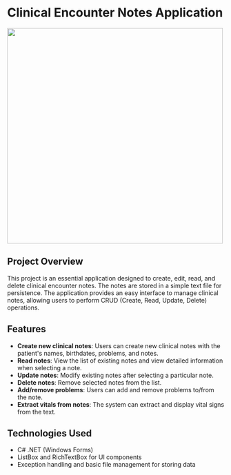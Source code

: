 # Clinical Encounter Notes Application
<img src="https://github.com/user-attachments/assets/98479c6d-6096-4b27-b3c7-fc6ea95ba277" width="500" />

## Project Overview
This project is an essential application designed to create, edit, read, and delete clinical encounter notes. The notes are stored in a simple text file for persistence. The application provides an easy interface to manage clinical notes, allowing users to perform CRUD (Create, Read, Update, Delete) operations.

## Features
- **Create new clinical notes**: Users can create new clinical notes with the patient's names, birthdates, problems, and notes.
- **Read notes**: View the list of existing notes and view detailed information when selecting a note.
- **Update notes**: Modify existing notes after selecting a particular note.
- **Delete notes**: Remove selected notes from the list.
- **Add/remove problems**: Users can add and remove problems to/from the note.
- **Extract vitals from notes**: The system can extract and display vital signs from the text.

## Technologies Used
- C# .NET (Windows Forms)
- ListBox and RichTextBox for UI components
- Exception handling and basic file management for storing data
